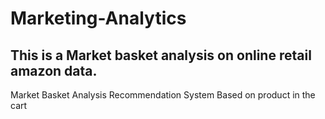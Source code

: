 # Marketing-Analytics
## This is a Market basket analysis on online retail amazon data.
Market Basket Analysis
Recommendation System Based on product in the cart
